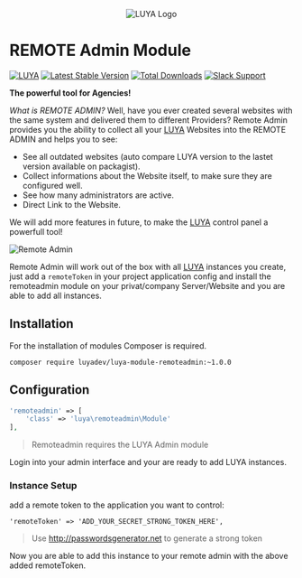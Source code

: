 <p align="center">
  <img src="https://raw.githubusercontent.com/luyadev/luya/master/docs/logo/luya-logo-0.2x.png" alt="LUYA Logo"/>
</p>

# REMOTE Admin Module

[![LUYA](https://img.shields.io/badge/Powered%20by-LUYA-brightgreen.svg)](https://luya.io)
[![Latest Stable Version](https://poser.pugx.org/luyadev/luya-module-remoteadmin/v/stable)](https://packagist.org/packages/luyadev/luya-module-remoteadmin)
[![Total Downloads](https://poser.pugx.org/luyadev/luya-module-remoteadmin/downloads)](https://packagist.org/packages/luyadev/luya-module-remoteadmin)
[![Slack Support](https://img.shields.io/badge/Slack-luyadev-yellowgreen.svg)](https://slack.luya.io/)

**The powerful tool for Agencies!**

*What is REMOTE ADMIN?* Well, have you ever created several websites with the same system and delivered them to different Providers? Remote Admin provides you the ability to collect all your [LUYA](https://github.com/zephir/luya#readme) Websites into the REMOTE ADMIN and helps you to see:

+ See all outdated websites (auto compare LUYA version to the lastet version available on packagist).
+ Collect informations about the Website itself, to make sure they are configured well.
+ See how many administrators are active.
+ Direct Link to the Website.

We will add more features in future, to make the [LUYA](https://github.com/zephir/luya#readme) control panel a powerfull tool!

![Remote Admin](https://raw.githubusercontent.com/luyadev/luya-module-remoteadmin/master/remote-admin.png)


Remote Admin will work out of the box with all [LUYA](https://github.com/zephir/luya#readme) instances you create, just add a `remoteToken` in your project application config and install the remoteadmin module on your privat/company Server/Website and you are able to add all instances.

## Installation

For the installation of modules Composer is required.

```
composer require luyadev/luya-module-remoteadmin:~1.0.0
```

## Configuration

```php
'remoteadmin' => [
    'class' => 'luya\remoteadmin\Module'
],
```

> Remoteadmin requires the LUYA Admin module

Login into your admin interface and your are ready to add LUYA instances.


### Instance Setup

add a remote token to the application you want to control:

```
'remoteToken' => 'ADD_YOUR_SECRET_STRONG_TOKEN_HERE',
```

> Use http://passwordsgenerator.net to generate a strong token

Now you are able to add this instance to your remote admin with the above added remoteToken.
